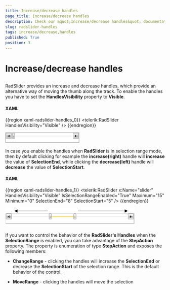 ```yaml
---
title: Increase/decrease handles
page_title: Increase/decrease handles
description: Check our &quot;Increase/decrease handles&quot; documentation article for the RadSlider {{ site.framework_name }} control.
slug: radslider-handles
tags: increase/decrease,handles
published: True
position: 3
---
```


# Increase/decrease handles



## 

RadSlider provides an increase and decrease handles, which provide an alternative way of moving the thumb along the track. To enable the handles you have to set the __HandlesVisibility__ property to __Visible__.

#### __XAML__

{{region xaml-radslider-handles_0}}
	<telerik:RadSlider HandlesVisibility="Visible" />
{{endregion}}

![{{ site.framework_name }} RadSlider Increase Decreease Handles Visible](images/radslider_features_handles.png)

In case you enable the handles when __RadSlider__ is in selection range mode, then by default clicking for example the __increase(right)__ handle will __increase__ the value of __SelectionEnd__, while clicking the __decrease(left)__ handle will __decrease__ the value of __SelectionStart__.

#### __XAML__

{{region xaml-radslider-handles_1}}
	<telerik:RadSlider x:Name="slider" 
	               HandlesVisibility="Visible"
	               IsSelectionRangeEnabled="True"
	               Maximum="15"
	               Minimum="0"
	               SelectionEnd="8"
	               SelectionStart="5" />
{{endregion}}

![{{ site.framework_name }} RadSlider Range Handles](images/radslider_features_handles_range.png)

If you want to control the behavior of the __RadSlider's Handles__ when the __SelectionRange__ is enabled, you can take advantage of the __StepAction__ property. The property is enumeration of type __StepAction__ and exposes the following members:

* __ChangeRange__ - clicking the handles will increase the __SelectionEnd__ or decrease the __SelectionStart__ of the selection range. This is the default behavior of the control.

* __MoveRange__ - clicking the handles will move the selection 
